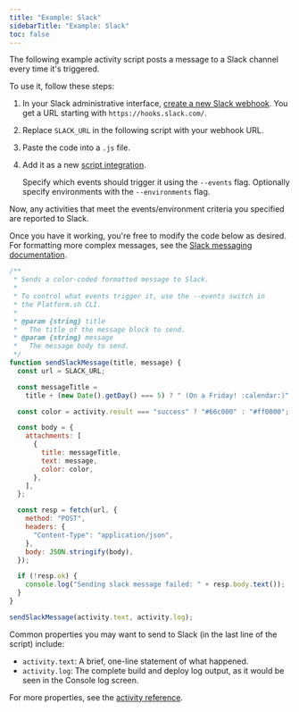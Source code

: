 ```yaml
---
title: "Example: Slack"
sidebarTitle: "Example: Slack"
toc: false
---
```


The following example activity script posts a message to a Slack channel every time it's triggered.

To use it, follow these steps:

1. In your Slack administrative interface, [create a new Slack webhook](https://api.slack.com/messaging/webhooks).
   You get a URL starting with `https://hooks.slack.com/`.
2. Replace `SLACK_URL` in the following script with your webhook URL.
3. Paste the code into a `.js` file.
4. Add it as a new [script integration](./_index.md#installing).

   Specify which events should trigger it using the `--events` flag.
   Optionally specify environments with the `--environments` flag.

Now, any activities that meet the events/environment criteria you specified are reported to Slack.

Once you have it working, you're free to modify the code below as desired.
For formatting more complex messages, see the [Slack messaging documentation](https://api.slack.com/messaging/composing/layouts).

```javascript
/**
 * Sends a color-coded formatted message to Slack.
 *
 * To control what events trigger it, use the --events switch in
 * the Platform.sh CLI.
 *
 * @param {string} title
 *   The title of the message block to send.
 * @param {string} message
 *   The message body to send.
 */
function sendSlackMessage(title, message) {
  const url = SLACK_URL;

  const messageTitle =
    title + (new Date().getDay() === 5) ? " (On a Friday! :calendar:)" : "";

  const color = activity.result === "success" ? "#66c000" : "#ff0000";

  const body = {
    attachments: [
      {
        title: messageTitle,
        text: message,
        color: color,
      },
    ],
  };

  const resp = fetch(url, {
    method: "POST",
    headers: {
      "Content-Type": "application/json",
    },
    body: JSON.stringify(body),
  });

  if (!resp.ok) {
    console.log("Sending slack message failed: " + resp.body.text());
  }
}

sendSlackMessage(activity.text, activity.log);
```

Common properties you may want to send to Slack (in the last line of the script) include:

- `activity.text`: A brief, one-line statement of what happened.
- `activity.log`: The complete build and deploy log output, as it would be seen in the Console log screen.

For more properties, see the [activity reference](./reference.md).

